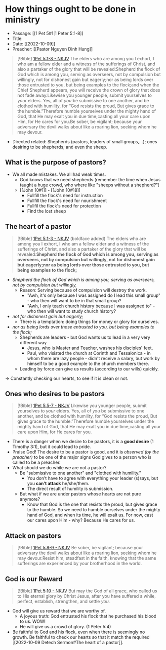 # How things ought to be done in ministry
- Passage: [[1 Pet 5#1|1 Peter 5:1-8]]
- Title: 
- Date: [[2022-10-09]]
- Preacher: [[Pastor Nguyen Dinh Hung]]

> [!Bible]  [1Pet 5:1-8 - NKJV](https://bible-api-bff.bai.uno/bolls-life/NKJV/60/5/)
> The elders who are among you I exhort, I who am a fellow elder and a witness of the sufferings of Christ, and also a partaker of the glory that will be revealed:Shepherd the flock of God which is among you, serving as overseers, not by compulsion but willingly, not for dishonest gain but eagerly;nor as being lords over those entrusted to you, but being examples to the flock;and when the Chief Shepherd appears, you will receive the crown of glory that does not fade away.Likewise you younger people, submit yourselves to <i>your</i> elders. Yes, all of <i>you</i> be submissive to one another, and be clothed with humility, for  “God resists the proud, But gives grace to the humble.”Therefore humble yourselves under the mighty hand of God, that He may exalt you in due time,casting all your care upon Him, for He cares for you.Be sober, be vigilant; because your adversary the devil walks about like a roaring lion, seeking whom he may devour.

- Directed related: Shepherds (pastors, leaders of small groups,...); ones desiring to be shepherds; and even the sheep.

## What is the purpose of pastors?
- We all made mistakes. We all had weak times.
	- God knows that we need shepherds (remember the time when Jesus taught a huge crowd, who where like "sheeps without a shepherd?")
	- [[John 10#1]] - [[John 10#18]]
		- Fullfill the flock's need for instruction
		- Fullfill the flock's need for nourishment
		- Fullfil the flock's need for protection
		- Find the lost sheep

## The heart of a pastor
> [!Bible]  [1Pet 5:1-3 - NKJV](https://bible-api-bff.bai.uno/bolls-life/NKJV/60/5/) (boldface added)
> The elders who are among you I exhort, I who am a fellow elder and a witness of the sufferings of Christ, and also a partaker of the glory that will be revealed:**Shepherd the flock of God which is among you, serving as overseers, not by compulsion but willingly, not for dishonest gain but eagerly;nor as being lords over those entrusted to you, but being examples to the flock;** 
- *Shepherd the flock of God which is among you, serving as overseers, not by compulsion but willingly,*
	- Reason: Serving because of compulsion will destroy the work.
		- "Awh, it's only because I was assigned do I lead this small group" - who then will want to be in that small group?
		- "Awh, I only teach church history because I was assigned to" - who then will want to study church history?
- *not for dishonest gain but eagerly;*
	- There is a temptation: doing things for money or glory for ourselves.
- *nor as being lords over those entrusted to you, but being examples to the flock;*
	- Shepherds are leaders - but God wants us to lead in a very very different way
		- Jesus, who is Master and Teacher, washes his disciples' feet.
		- Paul, who visisted the church at Corinth and Tessalonica - in whom there are lazy people - didn't receive a salary, but work by himself to be a good example to the church members there.
	- Leading by force can give us results (according to our wills) quickly.

-> Constantly checking our hearts, to see if it is clean or not.

## Ones who desires to be pastors
> [!Bible]  [1Pet 5:5-7 - NKJV](https://bible-api-bff.bai.uno/bolls-life/NKJV/60/5/)
> Likewise you younger people, submit yourselves to <i>your</i> elders. Yes, all of <i>you</i> be submissive to one another, and be clothed with humility, for  “God resists the proud, But gives grace to the humble.”Therefore humble yourselves under the mighty hand of God, that He may exalt you in due time,casting all your care upon Him, for He cares for you.
- There is a danger when we desire to be pastors, it is a **good desire** (1 Timothy 3:1), but it could lead to pride.
- Praise God! The desire to be a pastor is good, and it is *observed (by the preacher)* to be one of the major signs God gives to a person who is called to be a preacher.
- What should we do while we are not a pastor?
	- Be "submissive to one another" and "clothed with humility."
		- You don't have to agree with everything your leader (s)says, but you **can't attack** he/she/them.
		- The direct result of humility is submission.
	- But what if we are under pastors whose hearts are not pure anymore?
		- Know that God is the one that resists the proud, but gives grace to the humble. So we need to humble ourselves under the mighty hand of God, and when its time, he will exalt us. For now, cast our cares upon Him - why? Because He cares for us.

## Attack on pastors
> [!Bible]  [1Pet 5:8-9 - NKJV](https://bible-api-bff.bai.uno/bolls-life/NKJV/60/5/)
> Be sober, be vigilant; because your adversary the devil walks about like a roaring lion, seeking whom he may devour.Resist him, steadfast in the faith, knowing that the same sufferings are experienced by your brotherhood in the world.

## God is our Reward
> [!Bible]  [1Pet 5:10 - NKJV](https://bible-api-bff.bai.uno/bolls-life/NKJV/60/5/)
> But may the God of all grace, who called us to His eternal glory by Christ Jesus, after you have suffered a while, perfect, establish, strengthen, and settle <i>you.</i>
- God will give us reward that we are worthy of.
	- A joyous truth: God entrusted his flock that he purchased his blood  to us. WOW!
	- He will give us a crowd of glory. (1 Peter 5:4)
- Be faithful to God and his flock, even when there is seemingly no growth. Be faithful to check our hearts so that it match the required [[2022-10-09 Detech Sermon#The heart of a pastor]].